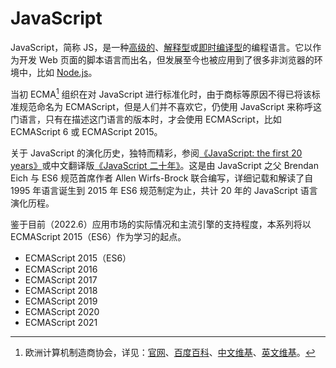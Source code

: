 # JavaScript

JavaScript，简称 JS，是一种[高级的](../术语表/高级语言.md)、[解释型](../术语表/解释型语言.md)或[即时编译型](../术语表/即时编译型语言.md)的编程语言。它以作为开发 Web 页面的脚本语言而出名，但发展至今也被应用到了很多非浏览器的环境中，比如 [Node.js](../Node.js)。

当初 ECMA[^ecma] 组织在对 JavaScript 进行标准化时，由于商标等原因不得已将该标准规范命名为 ECMAScript，但是人们并不喜欢它，仍使用 JavaScript 来称呼这门语言，只有在描述这门语言的版本时，才会使用 ECMAScript，比如 ECMAScript 6 或 ECMAScript 2015。

关于 JavaScript 的演化历史，独特而精彩，参阅[《JavaScript: the first 20 years》](https://dl.acm.org/doi/10.1145/3386327)或中文翻译版[《JavaScript 二十年》](https://cn.history.js.org/)。这是由 JavaScript 之父 Brendan Eich 与 ES6 规范首席作者 Allen Wirfs-Brock 联合编写，详细记载和解读了自 1995 年语言诞生到 2015 年 ES6 规范制定为止，共计 20 年的 JavaScript 语言演化历程。

鉴于目前（2022.6）应用市场的实际情况和主流引擎的支持程度，本系列将以 ECMAScript 2015（ES6）作为学习的起点。

- ECMAScript 2015（ES6）
- ECMAScript 2016
- ECMAScript 2017
- ECMAScript 2018
- ECMAScript 2019
- ECMAScript 2020
- ECMAScript 2021

[^ecma]: 欧洲计算机制造商协会，详见：[官网](https://www.ecma-international.org/)、[百度百科](https://baike.baidu.com/item/%E6%AC%A7%E6%B4%B2%E8%AE%A1%E7%AE%97%E6%9C%BA%E5%88%B6%E9%80%A0%E5%95%86%E5%8D%8F%E4%BC%9A?fromtitle=ECMA&fromid=1499618)、[中文维基](https://zh.wikipedia.org/wiki/Ecma%E5%9B%BD%E9%99%85)、[英文维基](https://en.wikipedia.org/wiki/Ecma_International)。

